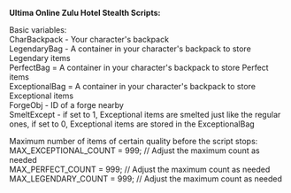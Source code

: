 **Ultima Online Zulu Hotel Stealth Scripts:**

    
Basic variables:    
CharBackpack - Your character's backpack    
LegendaryBag - A container in your character's backpack to store Legendary items    
PerfectBag = A container in your character's backpack to store Perfect items    
ExceptionalBag = A container in your character's backpack to store Exceptional items    
ForgeObj - ID of a forge nearby    
SmeltExcept - if set to 1, Exceptional items are smelted just like the regular ones, if set to 0, Exceptional items are stored in the ExceptionalBag    
    
Maximum number of items of certain quality before the script stops:    
MAX_EXCEPTIONAL_COUNT = 999; // Adjust the maximum count as needed    
MAX_PERFECT_COUNT = 999; // Adjust the maximum count as needed    
MAX_LEGENDARY_COUNT = 999; // Adjust the maximum count as needed    
